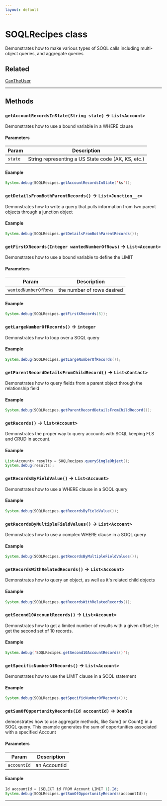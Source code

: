 ```yaml
---
layout: default
---
```

# SOQLRecipes class

Demonstrates how to make various types of SOQL calls including multi-object queries, and aggregate queries

## Related

[CanTheUser](https://github.com/trailheadapps/apex-recipes/wiki/CanTheUser.md)

---
## Methods
### `getAccountRecordsInState(String state)` → `List<Account>`

Demonstrates how to use a bound variable in a WHERE clause

#### Parameters
|Param|Description|
|-----|-----------|
|`state` |  String representing a US State code (AK, KS, etc.) |

#### Example
```java
System.debug(SOQLRecipes.getAccountRecordsInState('ks'));
```

### `getDetailsFromBothParentRecords()` → `List<Junction__c>`

Demonstrates how to write a query that pulls information from two parent objects through a junction object

#### Example
```java
System.debug(SOQLRecipes.getDetailsFromBothParentRecords());
```

### `getFirstXRecords(Integer wantedNumberOfRows)` → `List<Account>`

Demonstrates how to use a bound variable to define the LIMIT

#### Parameters
|Param|Description|
|-----|-----------|
|`wantedNumberOfRows` |  the number of rows desired |

#### Example
```java
System.debug(SOQLRecipes.getFirstXRecords(5));
```

### `getLargeNumberOfRecords()` → `integer`

Demonstrates how to loop over a SOQL query

#### Example
```java
System.debug(SOQLRecipes.getLargeNumberOfRecords());
```

### `getParentRecordDetailsFromChildRecord()` → `List<Contact>`

Demonstrates how to query fields from a parent object through the relationship field

#### Example
```java
System.debug(SOQLRecipes.getParentRecordDetailsFromChildRecord());
```

### `getRecords()` → `list<Account>`

Demonstrates the proper way to query accounts with SOQL keeping FLS and CRUD in account.

#### Example
```java
List<Account> results = SOQLRecipes.querySingleObject();
System.debug(results);
```

### `getRecordsByFieldValue()` → `List<Account>`

Demonstrates how to use a WHERE clause in a SOQL query

#### Example
```java
System.debug(SOQLRecipes.getRecordsByFieldValue());
```

### `getRecordsByMultipleFieldValues()` → `List<Account>`

Demonstrates how to use a complex WHERE clause in a SOQL query

#### Example
```java
System.debug(SOQLRecipes.getRecordsByMultipleFieldValues());
```

### `getRecordsWithRelatedRecords()` → `List<Account>`

Demonstrates how to query an object, as well as it's related child objects

#### Example
```java
System.debug(SOQLRecipes.getRecordsWithRelatedRecords());
```

### `getSecond10AccountRecords()` → `List<Account>`

Demonstrates how to get a limited number of results with a given offset; Ie: get the second set of 10 records.

#### Example
```java
System.debug('SOQLRecipes.getSecond10AccountRecords()');
```

### `getSpecificNumberOfRecords()` → `List<Account>`

Demonstrates how to use the LIMIT clause in a SOQL statement

#### Example
```java
System.debug(SOQLRecipes.getSpecificNumberOfRecords());
```

### `getSumOfOpportunityRecords(Id accountId)` → `Double`

demonstrates how to use aggregate methods, like Sum() or Count() in a SOQL query. This example generates the sum of opportunities associated with a specified Account

#### Parameters
|Param|Description|
|-----|-----------|
|`accountId` |  an AccountId |

#### Example
```java
Id accountId = [SELECT id FROM Account LIMIT 1].Id;
System.debug(SOQLRecipes.getSumOfOpportunityRecords(accountId));
```

---

